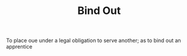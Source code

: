 ---
title: Bind Out
letter: B
permalink: "/definitions/bld-bind-out.html"
body: To place oue under a legal obligation to serve another; as to bind out an apprentice
published_at: '2018-07-07'
source: Black's Law Dictionary 2nd Ed (1910)
layout: post
---
